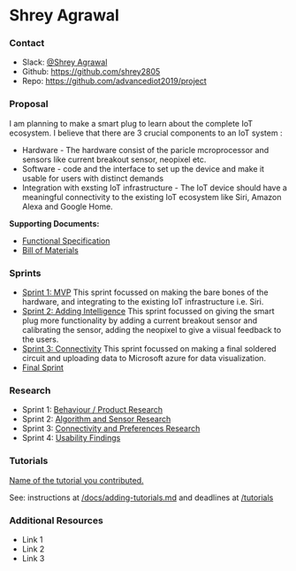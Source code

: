 # Shrey Agrawal

### Contact

- Slack: [@Shrey Agrawal](https://diot2019.slack.com/team/username/)
- Github: https://github.com/shrey2805
- Repo: <https://github.com/advancediot2019/project>

### Proposal

I am planning to make a smart plug to learn about the complete IoT ecosystem. I believe that there are 3 crucial components to an IoT system :  
  - Hardware - The hardware consist of the paricle mcroprocessor and sensors like current breakout sensor, neopixel etc. 
  - Software - code and the interface to set up the device and make it usable for users with distinct demands
  - Integration with exsting IoT infrastructure - The IoT device should have a meaningful connectivity to the existing IoT ecosystem like Siri, Amazon Alexa and Google Home. 

__Supporting Documents:__ 

* [Functional Specification](functionalspec.md)
* [Bill of Materials](bom.md)

### Sprints

* [Sprint 1: MVP](sprint-1/README.md)
This sprint focussed on making the bare bones of the hardware, and integrating to the existing IoT infrastructure i.e. Siri. 
* [Sprint 2: Adding Intelligence](sprint-2/README.md)
This sprint focussed on giving the smart plug more functionality by adding a current breakout sensor and calibrating the sensor, adding the neopixel to give a viisual feedback to the users. 
* [Sprint 3: Connectivity](sprint-3/README.md)
This sprint focussed on making a final soldered circuit and uploading data to Microsoft azure for data visualization.
* [Final Sprint](final-sprint/README.md)

### Research

- Sprint 1: [Behaviour / Product Research](research/research-1.md)
- Sprint 2: [Algorithm and Sensor Research](research/research-2.md)
- Sprint 3: [Connectivity and Preferences Research](research/research-3.md)
- Sprint 4: [Usability Findings](research/research-4.md)

### Tutorials

[Name of the tutorial you contributed.](tutorial/README.md)

See: instructions at [/docs/adding-tutorials.md](/docs/adding-tutorials.md) and deadlines at [/tutorials](/tutorials)

### Additional Resources

- Link 1
- Link 2
- Link 3
